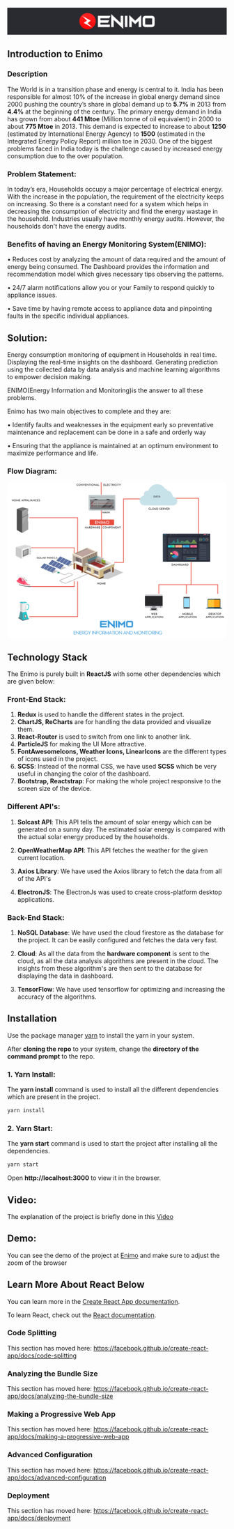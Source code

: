 ![](other/images/LogoStripe.png)
## Introduction  to Enimo

### Description

The World is in a transition phase and energy is central to it. India has been responsible for almost 10% of the increase in global energy demand since 2000 pushing the country’s share in global demand up to **5.7%** in 2013 from **4.4%** at the beginning of the century. The primary energy demand in India has grown from about **441 Mtoe** (Million tonne of oil equivalent) in 2000 to about **775 Mtoe** in 2013. This demand is expected to increase to about **1250** (estimated by International Energy Agency) to **1500** (estimated in the Integrated Energy Policy Report) million toe in 2030. One of the biggest problems faced in India today is the challenge caused by increased energy consumption due to the over population.


### Problem Statement:


In today’s era, Households occupy a major percentage of electrical energy. With the increase in the population, the requirement of the electricity keeps on increasing. So there is a constant need for a system which helps in decreasing the consumption of electricity and find the energy wastage in the household. Industries usually have monthly energy audits. However, the households don't have the energy audits.



### Benefits of having an Energy Monitoring System(ENIMO):


•    Reduces cost by analyzing the amount of data required and the amount of energy being consumed. The  Dashboard provides the information and recommendation model which gives necessary tips observing the patterns.

•    24/7 alarm notifications allow you or your Family to respond quickly to appliance issues.

•    Save time by having remote access to appliance data and pinpointing faults in the specific individual appliances.



## Solution:
Energy consumption monitoring of equipment in Households in real time. Displaying the real-time insights on the dashboard. Generating prediction using the collected data by data analysis and machine learning algorithms to empower decision making.

ENIMO(Energy Information and Monitoring)is the answer to all these problems.

Enimo has two main objectives to complete and they are:

•    Identify faults and weaknesses in the equipment early so preventative maintenance and replacement can be done in a safe and orderly way

•    Ensuring that the appliance is maintained at an optimum environment to maximize performance and life.

### Flow Diagram: 
![](other/images/FlowDiagram.png)


## Technology Stack
The Enimo is purely built in **ReactJS** with some other dependencies which are given below: 

### Front-End Stack: 
1. **Redux** is used to handle the different states in the project. 
2. **ChartJS, ReCharts** are for handling the data provided and visualize them.
3. **React-Router** is used to switch from one link to another link.
4. **ParticleJS** for making the UI More attractive.
5. **FontAwesomeIcons, Weather Icons, LinearIcons** are the different types of icons used in the project.
6. **SCSS**: Instead of the normal CSS, we have used **SCSS** which be very useful in changing the color of the dashboard. 
7. **Bootstrap, Reactstrap**: For making the whole project responsive to the screen size of the device.
### Different API's:
1. **Solcast API**: This API tells the amount of solar energy which can be generated on a  sunny day. The estimated solar energy  is compared with the actual solar energy  produced by the households.

2. **OpenWeatherMap API**: This API fetches the weather for the given current location.

3. **Axios Library**: We have used the Axios library to fetch the data from all of the API's

4. **ElectronJS**: The ElectronJs was used to create cross-platform desktop applications. 
### Back-End Stack:
1. **NoSQL Database**: We have used the cloud firestore as the database for the project. It can be easily configured and fetches the data very fast. 

2. **Cloud**: As all the data from the **hardware component** is sent to the cloud, as all the data analysis algorithms are present in the cloud. The insights from these algorithm's are then sent to the database for displaying the data in dashboard.

3. **TensorFlow**: We have used tensorflow for optimizing and increasing the accuracy of the algorithms. 

 ## Installation
Use the package manager [yarn](https://yarnpkg.com/lang/en/docs/install/#windows-stable) to install the yarn in your system.

After **cloning the repo** to your system, change the **directory of the command prompt** to the repo.

### 1. Yarn Install:
The **yarn install** command is used to install all the different dependencies which are present in the project.
```bash
yarn install
```

### 2. Yarn Start:
The **yarn start** command is used to start the project after installing all the dependencies.
```bash
yarn start
```
 Open **http://localhost:3000** to view it in the browser.


## Video:
The explanation of the project is briefly done in this [Video](https://youtu.be/_r7YCbJWhaY)
## Demo:
You can see the demo of the project at [Enimo](http://enimo.ezerka.in) and make sure to adjust the zoom of the browser

## Learn More About React Below

You can learn more in the [Create React App documentation](https://facebook.github.io/create-react-app/docs/getting-started).

To learn React, check out the [React documentation](https://reactjs.org/).

### Code Splitting

This section has moved here: https://facebook.github.io/create-react-app/docs/code-splitting

### Analyzing the Bundle Size

This section has moved here: https://facebook.github.io/create-react-app/docs/analyzing-the-bundle-size

### Making a Progressive Web App

This section has moved here: https://facebook.github.io/create-react-app/docs/making-a-progressive-web-app

### Advanced Configuration

This section has moved here: https://facebook.github.io/create-react-app/docs/advanced-configuration

### Deployment

This section has moved here: https://facebook.github.io/create-react-app/docs/deployment
